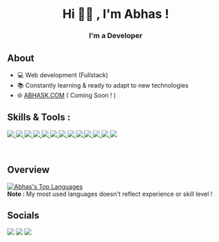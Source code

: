 <h1 align="center">Hi 👋🏼 , I'm Abhas !</h1>
<h3 align="center">I'm a Developer</h3>

## About

- 💻 Web development (Fullstack)
- 📚 Constantly learning & ready to adapt to new technologies
- 🌐 [ABHASK.COM](https://abhask.com) ( Coming Soon ! )

## Skills & Tools :
<p align="left">  
    <a href="https://developer.mozilla.org/en-US/docs/Web/JavaScript"> <img src="https://img.icons8.com/color/48/000000/javascript.png"/> </a> 
    <a href="https://reactjs.org/"> <img src="https://img.icons8.com/office/40/000000/react.png"/> </a>
    <a href="https://www.learn-c.org/"> <img src="https://img.icons8.com/color/48/000000/c-programming.png"/> </a>
    <a href="https://isocpp.org/"> <img src="https://img.icons8.com/color/48/000000/c-plus-plus-logo.png"/> </a>
    <a href="https://www.java.com"> <img src="https://img.icons8.com/color/48/000000/java-coffee-cup-logo.png"/> </a>
    <a href="https://devdocs.io/html/"> <img src="https://img.icons8.com/color/48/000000/html-5.png"/> </a> 
    <a href="https://developer.mozilla.org/en-US/docs/Web/CSS"> <img src="https://img.icons8.com/color/48/000000/css3.png"/> </a> 
    <a href="https://sass-lang.com/"> <img src="https://img.icons8.com/color/48/000000/sass.png"/> </a>
    <a href="https://firebase.google.com/"> <img src="https://img.icons8.com/color/48/000000/firebase.png"/> </a>   
    <a href="https://git-scm.com/"> <img src="https://img.icons8.com/color/48/000000/git.png"/> </a> 
    <a href="https://code.visualstudio.com/"> <img src="https://img.icons8.com/color/48/000000/visual-studio-code-2019.png"/> </a>
    <a href="https://figma.com/"> <img src="https://img.icons8.com/color/48/000000/figma.png"/> </a>
    <a href="https://www.linux.org/"> <img src="https://img.icons8.com/color/48/000000/linux--v1.png"/> </a>
</p>
<br/>

## Overview
  <a href="https://github.com/iamabhas/github-readme-stats"><img alt="Abhas's Top Languages" src="https://github-readme-stats.vercel.app/api/top-langs/?username=iamabhas&langs_count=8&count_private=true&layout=compact&theme=react&hide_border=true&bg_color=0D1117" /></a>
  <br/>
  <b>Note : </b>My most used languages doesn't reflect experience or skill level !
  <br/>
  
 ## Socials 
<p align="left">
<a href = "https://abhask.com"><img src="https://img.icons8.com/color/48/000000/domain.png"/></a>
<a href = "https://www.linkedin.com/in/abhas-khanal-2aa2881b2/"> <img src="https://img.icons8.com/fluent/48/000000/linkedin.png"/></a>
<a href = "https://www.instagram.com/abhas.purple"><img src="https://img.icons8.com/fluent/48/000000/instagram-new.png"/></a>
</p>




